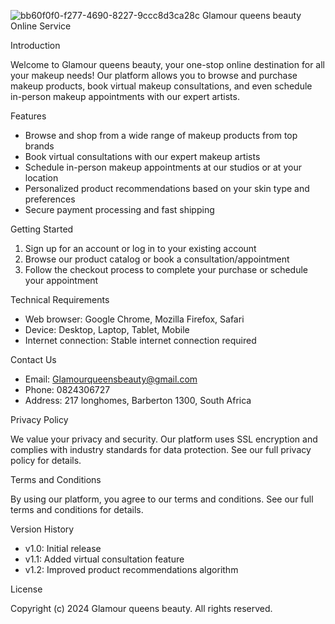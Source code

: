 ![bb60f0f0-f277-4690-8227-9ccc8d3ca28c](https://github.com/Phumla-Nkosi/Portfolio-Project/assets/133224303/94fddf44-6ace-4d8b-b91c-c2d7165bece6)
Glamour queens beauty Online Service

Introduction

Welcome to Glamour queens beauty, your one-stop online destination for all your makeup needs! Our platform allows you to browse and purchase makeup products, book virtual makeup consultations, and even schedule in-person makeup appointments with our expert artists.

Features

- Browse and shop from a wide range of makeup products from top brands
- Book virtual consultations with our expert makeup artists
- Schedule in-person makeup appointments at our studios or at your location
- Personalized product recommendations based on your skin type and preferences
- Secure payment processing and fast shipping

Getting Started

1. Sign up for an account or log in to your existing account
2. Browse our product catalog or book a consultation/appointment
3. Follow the checkout process to complete your purchase or schedule your appointment

Technical Requirements

- Web browser: Google Chrome, Mozilla Firefox, Safari
- Device: Desktop, Laptop, Tablet, Mobile
- Internet connection: Stable internet connection required

Contact Us

- Email: Glamourqueensbeauty@gmail.com
- Phone: 0824306727
- Address: 217 longhomes, Barberton 1300, South Africa

Privacy Policy

We value your privacy and security. Our platform uses SSL encryption and complies with industry standards for data protection. See our full privacy policy for details.

Terms and Conditions

By using our platform, you agree to our terms and conditions. See our full terms and conditions for details.

Version History

- v1.0: Initial release
- v1.1: Added virtual consultation feature
- v1.2: Improved product recommendations algorithm

License

Copyright (c) 2024 Glamour queens beauty. All rights reserved.
